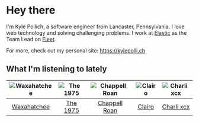 # Hey there


I'm Kyle Pollich, a software engineer from Lancaster, Pennsylvania. I love web technology and solving challenging problems.
I work at [Elastic](https://www.elastic.co/) as the Team Lead on [Fleet](https://www.elastic.co/guide/en/fleet/current/fleet-overview.html).

For more, check out my personal site: https://kylepolli.ch

## What I'm listening to lately

<!-- begin artists -->
  |![Waxahatchee](https://i.scdn.co/image/ab6761610000f178909fb4e2a0d9c0f880174263)|![The 1975](https://i.scdn.co/image/ab6761610000f17889348336354096fd4e36ca73)|![Chappell Roan](https://i.scdn.co/image/ab6761610000f178cde5a0d57c1b79de5fce6bee)|![Clairo](https://i.scdn.co/image/ab6761610000f1784804c4a44c85afea1a72d1bd)|![Charli xcx](https://i.scdn.co/image/ab6761610000f178936885667ef44c306483c838)|
  |:---:|:---:|:---:|:---:|:---:|
  |[Waxahatchee](https://open.spotify.com/artist/5IWCU0V9evBlW4gIeGY4zF)|[The 1975](https://open.spotify.com/artist/3mIj9lX2MWuHmhNCA7LSCW)|[Chappell Roan](https://open.spotify.com/artist/7GlBOeep6PqTfFi59PTUUN)|[Clairo](https://open.spotify.com/artist/3l0CmX0FuQjFxr8SK7Vqag)|[Charli xcx](https://open.spotify.com/artist/25uiPmTg16RbhZWAqwLBy5)|
<!-- end artists -->
